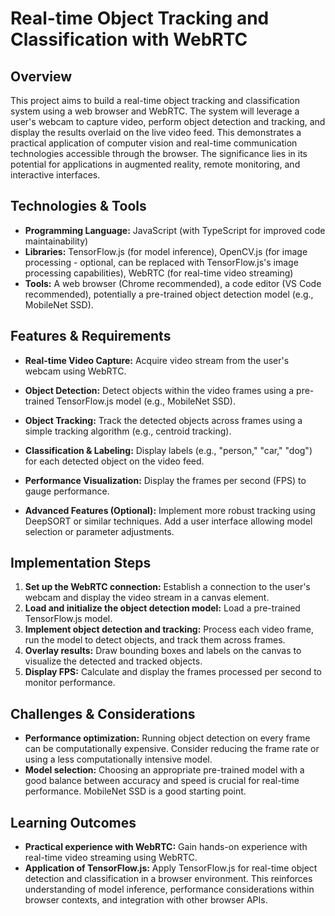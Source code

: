 # Real-time Object Tracking and Classification with WebRTC

## Overview

This project aims to build a real-time object tracking and classification system using a web browser and WebRTC.  The system will leverage a user's webcam to capture video, perform object detection and tracking, and display the results overlaid on the live video feed.  This demonstrates a practical application of computer vision and real-time communication technologies accessible through the browser.  The significance lies in its potential for applications in augmented reality, remote monitoring, and interactive interfaces.

## Technologies & Tools

* **Programming Language:** JavaScript (with TypeScript for improved code maintainability)
* **Libraries:** TensorFlow.js (for model inference), OpenCV.js (for image processing - optional, can be replaced with TensorFlow.js's image processing capabilities), WebRTC (for real-time video streaming)
* **Tools:**  A web browser (Chrome recommended), a code editor (VS Code recommended), potentially a pre-trained object detection model (e.g., MobileNet SSD).

## Features & Requirements

- **Real-time Video Capture:** Acquire video stream from the user's webcam using WebRTC.
- **Object Detection:** Detect objects within the video frames using a pre-trained TensorFlow.js model (e.g., MobileNet SSD).
- **Object Tracking:** Track the detected objects across frames using a simple tracking algorithm (e.g., centroid tracking).
- **Classification & Labeling:** Display labels (e.g., "person," "car," "dog") for each detected object on the video feed.
- **Performance Visualization:** Display the frames per second (FPS) to gauge performance.

- **Advanced Features (Optional):**  Implement more robust tracking using DeepSORT or similar techniques. Add a user interface allowing model selection or parameter adjustments.

## Implementation Steps

1. **Set up the WebRTC connection:** Establish a connection to the user's webcam and display the video stream in a canvas element.
2. **Load and initialize the object detection model:** Load a pre-trained TensorFlow.js model.
3. **Implement object detection and tracking:**  Process each video frame, run the model to detect objects, and track them across frames.
4. **Overlay results:** Draw bounding boxes and labels on the canvas to visualize the detected and tracked objects.
5. **Display FPS:** Calculate and display the frames processed per second to monitor performance.

## Challenges & Considerations

- **Performance optimization:** Running object detection on every frame can be computationally expensive.  Consider reducing the frame rate or using a less computationally intensive model.
- **Model selection:**  Choosing an appropriate pre-trained model with a good balance between accuracy and speed is crucial for real-time performance.  MobileNet SSD is a good starting point.


## Learning Outcomes

- **Practical experience with WebRTC:** Gain hands-on experience with real-time video streaming using WebRTC.
- **Application of TensorFlow.js:** Apply TensorFlow.js for real-time object detection and classification in a browser environment.  This reinforces understanding of model inference, performance considerations within browser contexts, and integration with other browser APIs.

